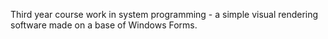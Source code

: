 Third year course work in system programming - a simple visual rendering software made on a base of Windows Forms.
